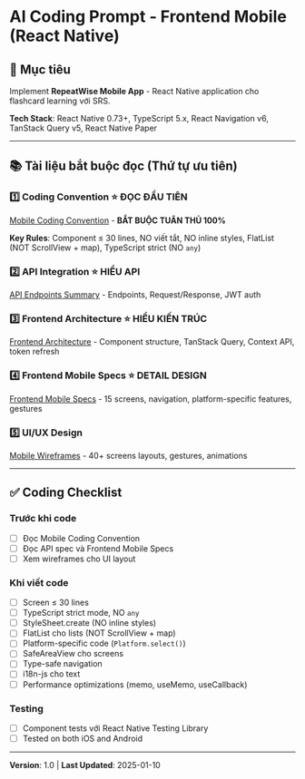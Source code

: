 # AI Coding Prompt - Frontend Mobile (React Native)

## 🎯 Mục tiêu

Implement **RepeatWise Mobile App** - React Native application cho flashcard learning với SRS.

**Tech Stack**: React Native 0.73+, TypeScript 5.x, React Navigation v6, TanStack Query v5, React Native Paper

---

## 📚 Tài liệu bắt buộc đọc (Thứ tự ưu tiên)

### 1️⃣ Coding Convention ⭐ ĐỌC ĐẦU TIÊN
[Mobile Coding Convention](../docs/05-quality/coding-convention-mobile.md) - **BẮT BUỘC TUÂN THỦ 100%**

**Key Rules**: Component ≤ 30 lines, NO viết tắt, NO inline styles, FlatList (NOT ScrollView + map), TypeScript strict (NO `any`)

### 2️⃣ API Integration ⭐ HIỂU API
[API Endpoints Summary](../docs/03-design/api/api-endpoints-summary.md) - Endpoints, Request/Response, JWT auth

### 3️⃣ Frontend Architecture ⭐ HIỂU KIẾN TRÚC
[Frontend Architecture](../docs/03-design/architecture/frontend-architecture.md) - Component structure, TanStack Query, Context API, token refresh

### 4️⃣ Frontend Mobile Specs ⭐ DETAIL DESIGN
[Frontend Mobile Specs](../docs/04-detail-design/08-frontend-mobile-specs.md) - 15 screens, navigation, platform-specific features, gestures

### 5️⃣ UI/UX Design
[Mobile Wireframes](../docs/04-detail-design/10-wireframes-mobile.md) - 40+ screens layouts, gestures, animations

---

## ✅ Coding Checklist

### Trước khi code
- [ ] Đọc Mobile Coding Convention
- [ ] Đọc API spec và Frontend Mobile Specs
- [ ] Xem wireframes cho UI layout

### Khi viết code
- [ ] Screen ≤ 30 lines
- [ ] TypeScript strict mode, NO `any`
- [ ] StyleSheet.create (NO inline styles)
- [ ] FlatList cho lists (NOT ScrollView + map)
- [ ] Platform-specific code (`Platform.select()`)
- [ ] SafeAreaView cho screens
- [ ] Type-safe navigation
- [ ] i18n-js cho text
- [ ] Performance optimizations (memo, useMemo, useCallback)

### Testing
- [ ] Component tests với React Native Testing Library
- [ ] Tested on both iOS and Android

---

**Version**: 1.0 | **Last Updated**: 2025-01-10
